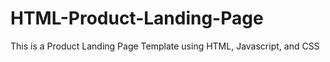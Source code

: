 # HTML-Product-Landing-Page
This is a Product Landing Page Template using HTML, Javascript, and CSS
